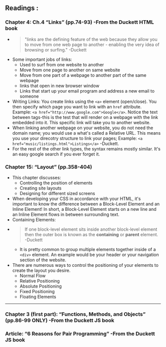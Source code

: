 ## Readings : 

### Chapter 4: Ch.4 “Links” (pp.74-93) -From the Duckett HTML book
- > "links are the defining feature of the web because they allow you to move from one web page to another - enabling the very idea of browsing or surfing." -Duckett
- Some important jobs of links:
  * Used to surf from one website to another
  * Move from one page to another on same website
  * Move from one part of a webpage to another part of the same webpage
  * links that open in new browser window
  * Links that start up your email program and address a new email to someone
- Writing Links: You create links using the `<a>` element (open/close). You then specify which page you want to link with an `href` attribute. Example: `<a href="http://www.google.com">Google</a>`. Notice the text between tags-this is the test that will render on a webpage with the link embedded into it. This specific link will take you to another website.
- When linking another webpage on your website, you do not need the domain name; you would use a what's called a Relative URL. This means you use your direcotry structure to link your pages; Example: `<a href="music/listings.html">Listings</a>` -Duckett.
- For the rest of the other link types, the syntax remains mostly similar. It's an easy google search if you ever forget it.

### Chapter 15: “Layout” (pp.358-404)
- This chapter discusses:
  * Controlling the position of elements
  * Creating site layouts
  * Designing for different sized screens
- When developing your CSS in accordance with your HTML, it's important to know the difference between a Block-Level Element and an Inline Element! In short, a Block-Level Element starts on a new line and an Inline Element flows in between surrounding text.
- Containing Elements: 
- > If one block-level element sits inside another block-level element then the outer box is known as the **containing** or **parent** element. -Duckett
  * It is pretty common to group multiple elements together inside of a `<div>` element. An example would be your header or your navigation section of the website.
- There are numerous ways to control the positioning of your elements to create the layout you desire.
  * Normal Flow
  * Relative Positioning
  * Absolute Positioning
  * Fixed Positioning
  * Floating Elements

*** 

### Chapter 3 (first part): “Functions, Methods, and Objects” (pp.86-99 ONLY) -From the Duckett JS book


### Article: “6 Reasons for Pair Programming” -From the Duckett JS book

